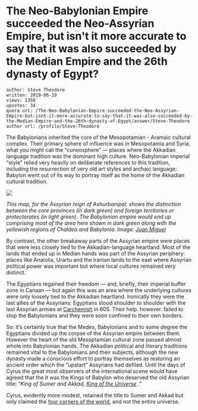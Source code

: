 # The Neo-Babylonian Empire succeeded the Neo-Assyrian Empire, but isn't it more accurate to say that it was also succeeded by the Median Empire and the 26th dynasty of Egypt?

	author: Steve Theodore
	written: 2019-06-19
	views: 1350
	upvotes: 34
	quora url: /The-Neo-Babylonian-Empire-succeeded-the-Neo-Assyrian-Empire-but-isnt-it-more-accurate-to-say-that-it-was-also-succeeded-by-the-Median-Empire-and-the-26th-dynasty-of-Egypt/answer/Steve-Theodore
	author url: /profile/Steve-Theodore


The Babylonians inherited the core of the Mesopotamian - Aramaic cultural complex. Their primary sphere of influence was in Mesopotamia and Syria, what you might call the “cuneosphere” — places where the Akkadian language tradition was the dominant high culture. Neo-Babylonian imperial “style” relied very heavily on deliberate references to this tradition, including the resurrection of very old art styles and archaic language: Babylon went out of its way to portray itself as the home of the Akkadian cultural tradition.

![](https://qph.fs.quoracdn.net/main-qimg-0d164d24a41aefd777a5c3ce22b1b767)

_This map, for the Assyrian reign of Ashurbanipal, shows the distinction between the core provinces (in dark green) and foreign territories or protectorates (in light green). The Babylonian empire would end up comprising most of the area here shown in dark green along with the yellowish regions of Chaldea and Babylonia. Image:_ _[Juan Miguel](https://commons.wikimedia.org/wiki/User:Juan_Miguel)_ 

By contrast, the other breakaway parts of the Assyrian empire were places that were less closely tied to the Akkadian-language heartland. Most of the lands that ended up in Median hands was part of the Assyrian periphery: places like Anatolia, Urartu and the Iranian lands to the east where Assyrian political power was important but where local cultures remained very distinct.

The Egyptians regained their freedom — and, briefly, their imperial buffer zone in Canaan — but again this was an area where the underlying cultures were only loosely tied to the Akkadian heartland. Ironically they were the last allies of the Assyrians: Egyptians stood shoulder to shoulder with the last Assyrian armies at [Carchemish](https://en.wikipedia.org/wiki/Battle_of_Carchemish) in 605. Their help. however. failed to stop the Babylonians and they were soon confined to their own borders.

So: it’s certainly true that the Medes, Babylonians and to some degree the Egyptians divided up the corpse of the Assyrian empire between them. However the heart of the old Mesoptamian cultural zone passed almost whole into Babylonian hands. The Akkadian political and literary traditions remained vital to the Babylonians and their subjects, although the new dynasty made a conscious effort to portray themselves as restoring an ancient order which the “upstart” Assyrians had defiled. Until the days of Cyrus the great most observers of the international scene would have agreed that the it was the Kings of Babylon who deserved the old Assyrian title: “_King of Sumer and Akkad,_ _[King of the Universe](https://en.wikipedia.org/wiki/King_of_the_Universe)_ .”

Cyrus, evidently more modest, retained the title to Sumer and Akkad but only claimed the [four corners of the world](https://en.wikipedia.org/wiki/King_of_the_Four_Corners), and not the entire universe.

